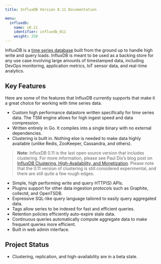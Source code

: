 ```yaml
---
title: InfluxDB Version 0.11 Documentation

menu:
  influxdb:
    name: v0.11
    identifier: influxdb_011
    weight: 250
---
```


InfluxDB is a [time series database](https://en.wikipedia.org/wiki/Time_series_database) built from the ground up to handle high write and query loads.
InfluxDB is meant to be used as a backing store for any use case involving large amounts of timestamped data, including DevOps monitoring, application metrics, IoT sensor data, and real-time analytics.

## Key Features

Here are some of the features that InfluxDB currently supports that make it a great choice for working with time series data.

* Custom high performance datastore written specifically for time series data.
The TSM engine allows for high ingest speed and data compression.
* Written entirely in Go.
It compiles into a single binary with no external dependencies.
* Clustering is built in.
Nothing else is needed to make data highly available (unlike Redis, ZooKeeper, Cassandra, and others).

> **Note**: InfluxDB 0.11 is the last open source version that includes clustering. For more information, please see Paul Dix’s blog post on [InfluxDB Clustering, High-Availability, and Monetization](https://influxdata.com/blog/update-on-influxdb-clustering-high-availability-and-monetization/). Please note that the 0.11 version of clustering is still considered experimental, and there are still quite a few rough edges.

* Simple, high performing write and query HTTP(S) APIs.
* Plugins support for other data ingestion protocols such as Graphite, collectd, and OpenTSDB.
* Expressive SQL-like query language tailored to easily query aggregated data.
* Tags allow series to be indexed for fast and efficient queries.
* Retention policies efficiently auto-expire stale data.
* Continuous queries automatically compute aggregate data to make frequent queries more efficient.
* Built in web admin interface.

## Project Status

* Clustering, replication, and high-availability are in a beta state.
